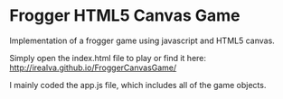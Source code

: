Frogger HTML5 Canvas Game
===============================

Implementation of a frogger game using javascript and HTML5 canvas. 

Simply open the index.html file to play or find it here: http://irealva.github.io/FroggerCanvasGame/

I mainly coded the app.js file, which includes all of the game objects.
